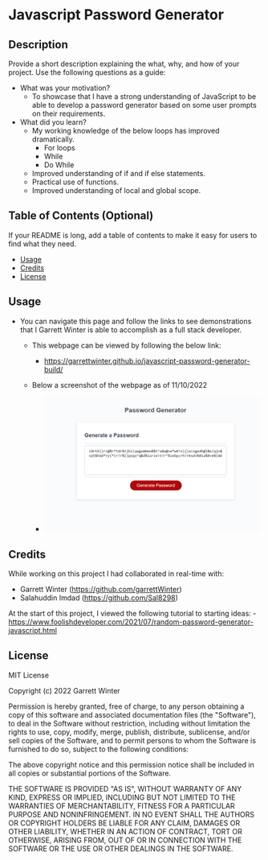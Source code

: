 # Javascript Password Generator

## Description

Provide a short description explaining the what, why, and how of your project. Use the following questions as a guide:

- What was your motivation?
    - To showcase that I have a strong understanding of JavaScript to be able to develop a password generator based on some user prompts on their requirements.
- What did you learn?
    - My working knowledge of the below loops has improved dramatically.
        - For loops
        - While
        - Do While
    - Improved understanding of if and if else statements.
    - Practical use of functions.
    - Improved understanding of local and global scope.

## Table of Contents (Optional)

If your README is long, add a table of contents to make it easy for users to find what they need.

- [Usage](#usage)
- [Credits](#credits)
- [License](#license)

## Usage

- You can navigate this page and follow the links to see demonstrations that I Garrett Winter is able to accomplish as a full stack developer.

    - This webpage can be viewed by following the below link:
        - https://garrettwinter.github.io/javascript-password-generator-build/
        
    - Below a screenshot of the webpage as of 11/10/2022
        - ![Screenshot of Garrett Winter's Password Generator Page](./assets/css/Screenshot-Password-Generator.png)

## Credits

While working on this project I had collaborated in real-time with:
  - Garrett Winter (https://github.com/garrettWinter)
  - Salahuddin Imdad (https://github.com/Sal8298)

At the start of this project, I viewed the following tutorial to starting ideas:
    - https://www.foolishdeveloper.com/2021/07/random-password-generator-javascript.html

## License

MIT License

Copyright (c) 2022 Garrett Winter

Permission is hereby granted, free of charge, to any person obtaining a copy
of this software and associated documentation files (the "Software"), to deal
in the Software without restriction, including without limitation the rights
to use, copy, modify, merge, publish, distribute, sublicense, and/or sell
copies of the Software, and to permit persons to whom the Software is
furnished to do so, subject to the following conditions:

The above copyright notice and this permission notice shall be included in all
copies or substantial portions of the Software.

THE SOFTWARE IS PROVIDED "AS IS", WITHOUT WARRANTY OF ANY KIND, EXPRESS OR
IMPLIED, INCLUDING BUT NOT LIMITED TO THE WARRANTIES OF MERCHANTABILITY,
FITNESS FOR A PARTICULAR PURPOSE AND NONINFRINGEMENT. IN NO EVENT SHALL THE
AUTHORS OR COPYRIGHT HOLDERS BE LIABLE FOR ANY CLAIM, DAMAGES OR OTHER
LIABILITY, WHETHER IN AN ACTION OF CONTRACT, TORT OR OTHERWISE, ARISING FROM,
OUT OF OR IN CONNECTION WITH THE SOFTWARE OR THE USE OR OTHER DEALINGS IN THE
SOFTWARE.

